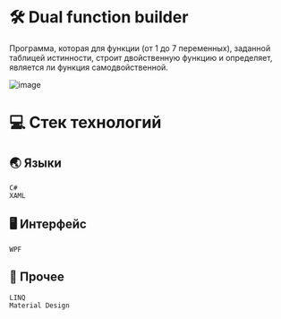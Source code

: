# :hammer_and_wrench: Dual function builder
Программа, которая для функции (от 1 до 7 переменных), заданной таблицей истинности, строит двойственную функцию и определяет, является ли функция самодвойственной.

![image](https://user-images.githubusercontent.com/86602542/169484393-c8e20c29-a280-4f62-8bbe-463e2f03c8d5.png)
# :computer: Стек технологий
## :earth_asia: Языки
```
C#
XAML
```
## :desktop_computer: Интерфейс
```
WPF
```
## :scroll: Прочее
```
LINQ
Material Design
```
